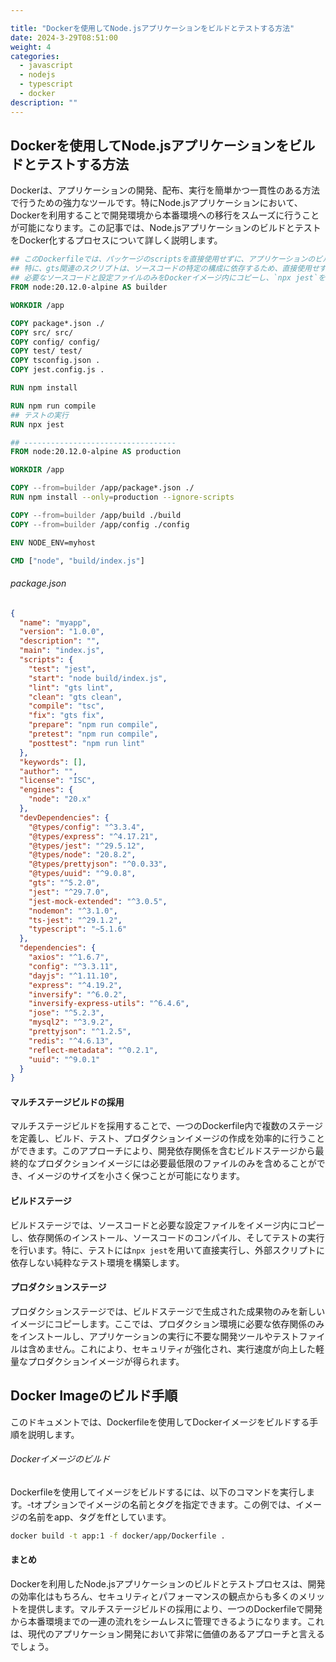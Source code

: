 ```yaml
---

title: "Dockerを使用してNode.jsアプリケーションをビルドとテストする方法"
date: 2024-3-29T08:51:00
weight: 4
categories:
  - javascript
  - nodejs
  - typescript
  - docker
description: ""
---
```


## Dockerを使用してNode.jsアプリケーションをビルドとテストする方法

Dockerは、アプリケーションの開発、配布、実行を簡単かつ一貫性のある方法で行うための強力なツールです。特にNode.jsアプリケーションにおいて、Dockerを利用することで開発環境から本番環境への移行をスムーズに行うことが可能になります。この記事では、Node.jsアプリケーションのビルドとテストをDocker化するプロセスについて詳しく説明します。

```dockerfile
## このDockerfileでは、パッケージのscriptsを直接使用せずに、アプリケーションのビルドとテストを行います。
## 特に、gts関連のスクリプトは、ソースコードの特定の構成に依存するため、直接使用せずに回避しています。
## 必要なソースコードと設定ファイルのみをDockerイメージ内にコピーし、`npx jest`を使用してテストを直接実行します。
FROM node:20.12.0-alpine AS builder

WORKDIR /app

COPY package*.json ./
COPY src/ src/
COPY config/ config/
COPY test/ test/
COPY tsconfig.json .
COPY jest.config.js .

RUN npm install

RUN npm run compile
## テストの実行
RUN npx jest

## ----------------------------------
FROM node:20.12.0-alpine AS production

WORKDIR /app

COPY --from=builder /app/package*.json ./
RUN npm install --only=production --ignore-scripts

COPY --from=builder /app/build ./build
COPY --from=builder /app/config ./config

ENV NODE_ENV=myhost

CMD ["node", "build/index.js"]

```

###### package.json

```json
{
  "name": "myapp",
  "version": "1.0.0",
  "description": "",
  "main": "index.js",
  "scripts": {
    "test": "jest",
    "start": "node build/index.js",
    "lint": "gts lint",
    "clean": "gts clean",
    "compile": "tsc",
    "fix": "gts fix",
    "prepare": "npm run compile",
    "pretest": "npm run compile",
    "posttest": "npm run lint"
  },
  "keywords": [],
  "author": "",
  "license": "ISC",
  "engines": {
    "node": "20.x"
  },
  "devDependencies": {
    "@types/config": "^3.3.4",
    "@types/express": "^4.17.21",
    "@types/jest": "^29.5.12",
    "@types/node": "20.8.2",
    "@types/prettyjson": "^0.0.33",
    "@types/uuid": "^9.0.8",
    "gts": "^5.2.0",
    "jest": "^29.7.0",
    "jest-mock-extended": "^3.0.5",
    "nodemon": "^3.1.0",
    "ts-jest": "^29.1.2",
    "typescript": "~5.1.6"
  },
  "dependencies": {
    "axios": "^1.6.7",
    "config": "^3.3.11",
    "dayjs": "^1.11.10",
    "express": "^4.19.2",
    "inversify": "^6.0.2",
    "inversify-express-utils": "^6.4.6",
    "jose": "^5.2.3",
    "mysql2": "^3.9.2",
    "prettyjson": "^1.2.5",
    "redis": "^4.6.13",
    "reflect-metadata": "^0.2.1",
    "uuid": "^9.0.1"
  }
}

```

#### マルチステージビルドの採用

マルチステージビルドを採用することで、一つのDockerfile内で複数のステージを定義し、ビルド、テスト、プロダクションイメージの作成を効率的に行うことができます。このアプローチにより、開発依存関係を含むビルドステージから最終的なプロダクションイメージには必要最低限のファイルのみを含めることができ、イメージのサイズを小さく保つことが可能になります。

#### ビルドステージ

ビルドステージでは、ソースコードと必要な設定ファイルをイメージ内にコピーし、依存関係のインストール、ソースコードのコンパイル、そしてテストの実行を行います。特に、テストには`npx jest`を用いて直接実行し、外部スクリプトに依存しない純粋なテスト環境を構築します。

#### プロダクションステージ

プロダクションステージでは、ビルドステージで生成された成果物のみを新しいイメージにコピーします。ここでは、プロダクション環境に必要な依存関係のみをインストールし、アプリケーションの実行に不要な開発ツールやテストファイルは含めません。これにより、セキュリティが強化され、実行速度が向上した軽量なプロダクションイメージが得られます。

## Docker Imageのビルド手順

このドキュメントでは、Dockerfileを使用してDockerイメージをビルドする手順を説明します。

###### Dockerイメージのビルド

Dockerfileを使用してイメージをビルドするには、以下のコマンドを実行します。-tオプションでイメージの名前とタグを指定できます。この例では、イメージの名前をapp、タグをffとしています。

```bash
docker build -t app:1 -f docker/app/Dockerfile .
```

#### まとめ

Dockerを利用したNode.jsアプリケーションのビルドとテストプロセスは、開発の効率化はもちろん、セキュリティとパフォーマンスの観点からも多くのメリットを提供します。マルチステージビルドの採用により、一つのDockerfileで開発から本番環境までの一連の流れをシームレスに管理できるようになります。これは、現代のアプリケーション開発において非常に価値のあるアプローチと言えるでしょう。
